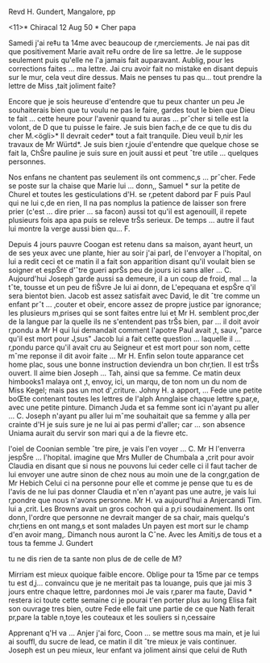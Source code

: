 Revd H. Gundert, Mangalore, pp

<11>* Chiracal 12 Aug 50
 <Monday>*
Cher papa

Samedi j'ai re‡u ta 14me avec beaucoup de r‚merciements. Je nai pas dit que positivement Marie avait re‡u ordre de lire sa lettre. Je le suppose seulement puis qu'elle ne l'a jamais fait auparavant. Aublig‚ pour les corrections faites … ma lettre. Jai cru avoir fait no mistake en disant depuis sur le mur, cela veut dire dessus. Mais ne penses tu pas qu… tout prendre la lettre de Miss ‚tait joliment faite?

Encore que je sois heureuse d'entendre que tu peux chanter un peu Je souhaiterais bien que tu voulu ne pas le faire, gardes tout le bien que Dieu te fait … cette heure pour l'avenir quand tu auras … prˆcher si telle est la volont‚ de D que tu puisse le faire. Je suis bien fach‚e de ce que tu dis du cher M.<ögli>* Il devrait ceder* tout a fait tranquile. Dieu veuil b‚nir les travaux de Mr Würtd*. Je suis bien r‚jouie d'entendre que quelque chose se fait la, ChŠre pauline je suis sure en jouit aussi et peut ˆtre utile … quelques personnes.

Nos enfans ne chantent pas seulement ils ont commenc‚s … prˆcher. Fede se poste sur la chaise que Marie lui … donn‚, Samuel <Paul>* sur la petite de Churel et toutes les gesticulations d'H. se r‚petent dabord par F puis Paul qui ne lui c‚de en rien, Il na pas nomplus la patience de laisser son frere prier (c'est … dire prier … sa facon) aussi tot qu'il est agenouill‚ il repete plusieurs fois apa apa puis se releve trŠs serieux. De temps … autre il faut lui montre la verge aussi bien qu… F.

Depuis 4 jours pauvre Coogan est retenu dans sa maison, ayant heurt‚ un de ses yeux avec une plante, hier au soir j'ai parl‚ de l'envoyer a l'hopital, on lui a redit ceci et ce matin il a fait son apparition disant qu'il voulait bien se soigner et espŠre d'ˆtre gueri aprŠs peu de jours ici sans aller … C. Aujourd'hui Joseph garde aussi sa demeure, il a un coup de froid, mal … la tˆte, tousse et un peu de fiŠvre Je lui ai donn‚ de L'epequana et espŠre q'il sera bientot bien. Jacob est assez satisfait avec David, le dit ˆtre comme un enfant prˆt … ‚couter et obeir, encore assez de propre justice par ignorance; les plusieurs m‚prises qui se sont faites entre lui et Mr H. semblent proc‚der de la langue par la quelle ils ne s'entendent pas trŠs bien, par ... il doit avoir r‚pondu a Mr H qui lui demandait comment l'apotre Paul avait ‚t‚ sauv‚ "parce qu'il est mort pour J‚sus" Jacob lui a fait cette question … laquelle il … r‚pondu parce qu'il avait cru au Seigneur et est mort pour son nom, cette mˆme reponse il dit avoir faite … Mr H. Enfin selon toute apparance cet home plac‚ sous une bonne instruction deviendra un bon chr‚tien. Il est trŠs ouvert. Il aime bien Joseph … Tah‚ ainsi que sa femme. Ce matin deux himbooks1 malaya ont ‚t‚ envoy‚ ici, un marqu‚ de ton nom un du nom de Miss Kegel; mais pas un mot d'‚criture. Johny H. a apport‚ … Fede une petite boŒte contenant toutes les lettres de l'alph Annglaise chaque lettre s‚par‚e, avec une petite pinture. Dimanch Juda et sa femme sont ici n'ayant pu aller … C. Joseph n'ayant pu aller lui mˆme souhaitait que sa femme y alla per crainte d'H je suis sure je ne lui ai pas permi d'aller; car … son absence Uniama aurait du servir son mari qui a de la fievre etc.

l'oiel de Coonian semble ˆtre pire, je vais l'en voyer … C. Mr H l'enverra jespŠre … l'hopital. imagine que Mrs Muller de Chumbala a ‚crit pour avoir Claudia en disant que si nous ne pouvons lui ceder celle ci il faut tacher de lui envoyer une autre sinon de chez nous au moin une de la congr‚gation de Mr Hebich Celui ci na personne pour elle et comme je pense que tu es de l'avis de ne lui pas donner Claudia et n'en n'ayant pas une autre, je vais lui r‚pondre que nous n'avons personne. Mr H. va aujourd'hui a Anjercandi Tim. lui a ‚crit. Les Browns avait un gros cochon qui a p‚ri soudainement. Ils ont donn‚ l'ordre que personne ne devrait manger de sa chair, mais quelqu's chr‚tiens en ont mang‚s et sont malades Un payen est mort sur le champ d'en avoir mang‚. Dimanch nous auront la Cˆne. Avec les Amiti‚s de tous et a tous
 ta femme J. Gundert

tu ne dis rien de ta sante non plus de de celle de M?

Mirriam est mieux quoique faible encore. Oblige pour ta 15me par ce temps tu est d‚j… convaincu que je ne meritait pas ta louange, puis que jai mis 3 jours entre chaque lettre, pardonnes moi Je vais r‚parer ma faute, David <Sany>* restera ici toute cette semaine ci je pourai t'en porter plus au long Elisa fait son ouvrage tres bien, outre Fede elle fait une partie de ce que Nath ferait pr‚pare la table n‚toye les couteaux et les souliers si n‚cessaire

Apprenant q'H va … Anjer j'ai forc‚ Coon … se mettre sous ma main, et je lui ai souffl‚ du sucre de lead, ce matin il dit ˆtre mieux je vais continuer. Joseph est un peu mieux, leur enfant va joliment ainsi que celui de Ruth

